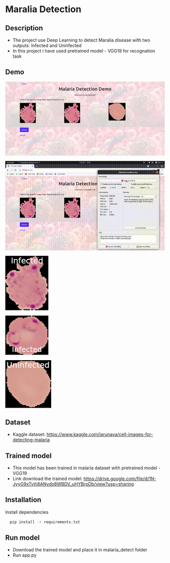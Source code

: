 
# Maralia Detection
## Description
- The project use Deep Learning to detect Maralia disease with two outputs: Infected and Uninfected
- In this project i have used pretrained model - VGG19 for recognation task


## Demo

![Homepage](https://raw.githubusercontent.com/truongminhphung/maralia_detect/master/demo/index.png)

![Demo](https://raw.githubusercontent.com/truongminhphung/maralia_detect/master/demo/demo.gif)

![Infected](https://raw.githubusercontent.com/truongminhphung/maralia_detect/master/demo/para1.png)

![Infected](https://raw.githubusercontent.com/truongminhphung/maralia_detect/master/demo/para2.png)

![Uninfected](https://raw.githubusercontent.com/truongminhphung/maralia_detect/master/demo/uninfected.png)
## Dataset
- Kaggle dataset: https://www.kaggle.com/iarunava/cell-images-for-detecting-malaria

## Trained model
- This model has been trained in malaria dataset with pretrained model - VGG19
- Link download the trained model: https://drive.google.com/file/d/1N-JyyG9xTvjh8ANydo8WBDV_uHYBrpDb/view?usp=sharing

## Installation

Install dependencies

```bash
  pip install -r requirements.txt
```

## Run model
- Download the trained model and place it in malaria_detect folder
- Run app.py
  
